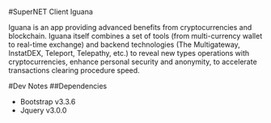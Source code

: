 #SuperNET Client Iguana

Iguana is an app providing advanced benefits from cryptocurrencies and blockchain. Iguana itself combines a set of tools (from multi-currency wallet to real-time exchange) and backend technologies (The Multigateway, InstatDEX, Teleport, Telepathy, etc.) to reveal new types operations with cryptocurrencies, enhance personal security and anonymity, to accelerate transactions clearing procedure speed.

#Dev Notes
##Dependencies 
* Bootstrap v3.3.6
* Jquery v3.0.0


